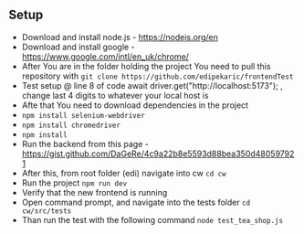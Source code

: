 ## Setup

- Download and install node.js - https://nodejs.org/en
- Download and install google - https://www.google.com/intl/en_uk/chrome/
- After You are in the folder holding the project You need to pull this repository with `git clone https://github.com/edipekaric/frontendTest`
- Test setup @ line 8 of code await driver.get("http://localhost:5173"); , change last 4 digits to whatever your local host is
- Afte that You need to download dependencies in the project
- `npm install selenium-webdriver`
- `npm install chromedriver`
- `npm install`
- Run the backend from this page - https://gist.github.com/DaGeRe/4c9a22b8e5593d88bea350d480597921
- After this, from root folder (edi) navigate into cw `cd cw`
- Run the project `npm run dev`
- Verify that the new frontend is running
- Open command prompt, and navigate into the tests folder `cd cw/src/tests`
- Than run the test with the following command `node test_tea_shop.js`
